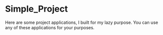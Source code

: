 # Simple_Project
Here are some project applications, I built for my lazy purpose. You can use any of these applications for your purposes.
